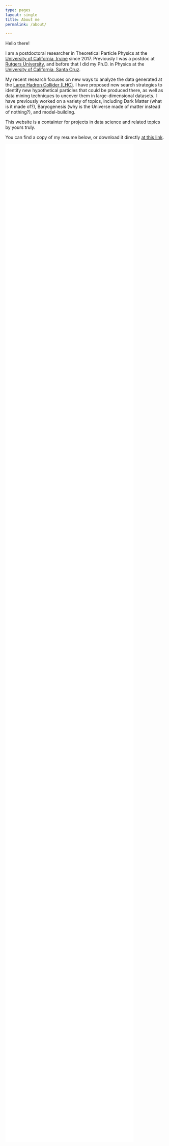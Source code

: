 ```yaml
---
type: pages
layout: single
title: About me
permalink: /about/

---
```


Hello there!

I am a postdoctoral researcher in Theoretical Particle Physics at the [University of California, Irvine](http://theory.physics.uci.edu/) since 2017. Previously I was a postdoc at [Rutgers University](http://www.physics.rutgers.edu/het/), and before that I did my Ph.D. in Physics at the [University of California, Santa Cruz](https://www.ucsc.edu).

My recent research focuses on new ways to analyze the data generated at the [Large Hadron Collider (LHC)](https://en.wikipedia.org/wiki/Large_Hadron_Collider). I have proposed new search strategies to identify new hypothetical particles that could be produced there, as well as data mining techniques to uncover them in large-dimensional datasets. I have previously worked on a variety of topics, including Dark Matter (what is it made of?), Baryogenesis (why is the Universe made of matter instead of nothing?), and model-building.


This website is a containter for projects in data science and related topics by yours truly.

You can find a copy of my resume below, or download it directly [at this link](/assets/Monteux_cv_1page.pdf).

<embed src="/assets/Monteux_cv_1page.pdf#view=FitH" width="80%" height="80%" type='application/pdf'> 